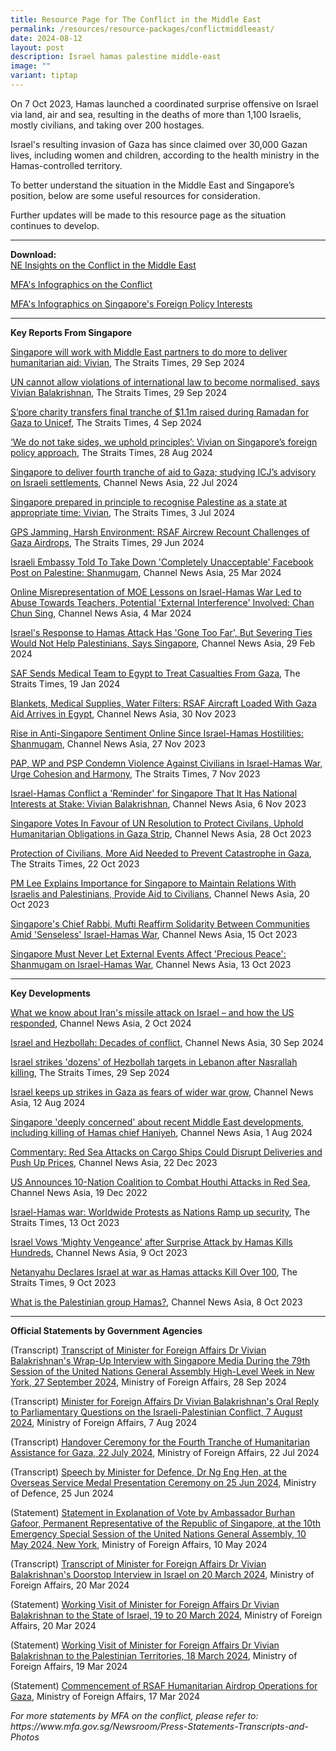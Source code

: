 ```yaml
---
title: Resource Page for The Conflict in the Middle East
permalink: /resources/resource-packages/conflictmiddleeast/
date: 2024-08-12
layout: post
description: Israel hamas palestine middle-east
image: ""
variant: tiptap
---
```

<p>On 7 Oct 2023, Hamas launched a coordinated surprise offensive on Israel
via land, air and sea, resulting in the deaths of more than 1,100 Israelis,
mostly civilians, and taking over 200 hostages.</p>
<p>Israel's resulting invasion of Gaza has since claimed over 30,000 Gazan
lives, including women and children, according to the health ministry in
the Hamas-controlled territory.</p>
<p>To better understand the situation in the Middle East and Singapore’s
position, below are some useful resources for consideration.</p>
<p>Further updates will be made to this resource page as the situation continues
to develop.</p>
<hr>
<p><strong>Download:</strong>
<br><a href="/files/Updated_NE_Insights_on_the_Middle_East_Conflict_compressed.pdf" rel="noopener noreferrer nofollow" target="_blank">NE Insights on the Conflict in the Middle East</a>
</p>
<p><a href="https://www.mfa.gov.sg/Newsroom/Announcements-and-Highlights/2023/11/20231106-Parl-Sitting" rel="noopener noreferrer nofollow" target="blank">MFA's Infographics on the Conflict</a>
</p>
<p><a href="https://drive.google.com/drive/folders/1DowhPeYUSo1v1E4DIT8arWdItxZ4a_J3" rel="noopener noreferrer nofollow" target="blank">MFA's Infographics on Singapore's Foreign Policy Interests</a>
</p>
<hr>
<p><strong>Key Reports From Singapore</strong>
</p>
<p><a href="https://www.straitstimes.com/world/middle-east/singapore-will-work-with-middle-east-partners-to-do-more-to-deliver-humanitarian-assistance-vivian" rel="noopener noreferrer nofollow" target="blank">Singapore will work with Middle East partners to do more to deliver humanitarian aid: Vivian</a>,
The Straits Times, 29 Sep 2024</p>
<p><a href="https://www.straitstimes.com/singapore/un-cannot-allow-violations-of-international-law-to-become-normalised-says-vivian" rel="noopener noreferrer nofollow" target="blank">UN cannot allow violations of international law to become normalised, says Vivian Balakrishnan</a>,
The Straits Times, 29 Sep 2024</p>
<p><a href="https://www.straitstimes.com/singapore/s-pore-charity-transfers-final-tranche-of-11m-raised-during-ramadan-for-gaza-to-unicef" rel="noopener noreferrer nofollow" target="blank">S’pore charity transfers final tranche of $1.1m raised during Ramadan for Gaza to Unicef</a>,
The Straits Times, 4 Sep 2024</p>
<p><a href="https://www.straitstimes.com/singapore/we-do-not-take-sides-we-uphold-principles-vivian-on-singapore-s-foreign-policy-approach" rel="noopener noreferrer nofollow" target="blank">‘We do not take sides, we uphold principles’: Vivian on Singapore’s foreign policy approach</a>,
The Straits Times, 28 Aug 2024</p>
<p><a href="https://www.channelnewsasia.com/singapore/gaza-aid-israel-hamas-war-settlements-west-bank-east-jerusalem-illegal-icj-famine-food-insecurity-4495971" rel="noopener noreferrer nofollow" target="blank">Singapore to deliver fourth tranche of aid to Gaza; studying ICJ’s advisory on Israeli settlements</a>,
Channel News Asia, 22 Jul 2024</p>
<p><a href="https://www.straitstimes.com/singapore/politics/singapore-prepared-in-principle-to-recognise-palestine-as-a-state-at-appropriate-time-vivian" rel="noopener noreferrer nofollow" target="blank">Singapore prepared in principle to recognise Palestine as a state at appropriate time: Vivian</a>,
The Straits Times, 3 Jul 2024</p>
<p><a href="https://www.straitstimes.com/singapore/gps-jamming-harsh-environment-rsaf-aircrew-recount-challenges-of-gaza-airdrops" rel="noopener noreferrer nofollow" target="blank">GPS Jamming, Harsh Environment: RSAF Aircrew Recount Challenges of Gaza Airdrops</a>,
The Straits Times, 29 Jun 2024</p>
<p><a href="https://www.channelnewsasia.com/singapore/israel-embassy-singapore-palestine-facebook-post-shanmugam-4219541" rel="noopener noreferrer nofollow" target="blank">Israeli Embassy Told To Take Down 'Completely Unacceptable' Facebook Post on Palestine: Shanmugam</a>,
Channel News Asia, 25 Mar 2024</p>
<p><a href="https://www.channelnewsasia.com/singapore/lessons-israel-hamas-conflict-online-representation-teacher-abuse-external-interference-chan-chun-sing-4168581" rel="noopener noreferrer nofollow" target="blank">Online Misrepresentation of MOE Lessons on Israel-Hamas War Led to Abuse Towards Teachers, Potential 'External Interference' Involved: Chan Chun Sing</a>,
Channel News Asia, 4 Mar 2024</p>
<p><a href="https://www.channelnewsasia.com/world/us-urges-israel-let-muslims-worship-al-aqsa-during-ramadan-4157671" rel="noopener noreferrer nofollow" target="blank">Israel's Response to Hamas Attack Has 'Gone Too Far', But Severing Ties Would Not Help Palestinians, Says Singapore</a>,
Channel News Asia, 29 Feb 2024</p>
<p><a href="https://www.straitstimes.com/singapore/saf-sends-medical-team-to-egypt-to-treat-casualties-from-gaza" rel="noopener noreferrer nofollow" target="blank">SAF Sends Medical Team to Egypt to Treat Casualties From Gaza</a>,
The Straits Times, 19 Jan 2024</p>
<p><a href="https://www.channelnewsasia.com/singapore/singapore-rsaf-urgent-aid-gaza-civilians-israel-hamas-war-3954321" rel="noopener noreferrer nofollow" target="blank">Blankets, Medical Supplies, Water Filters: RSAF Aircraft Loaded With Gaza Aid Arrives in Egypt</a>,
Channel News Asia, 30 Nov 2023</p>
<p><a href="https://www.channelnewsasia.com/singapore/shanmugam-anti-singapore-sentiments-online-after-oct-7-hamas-israel-3948091" rel="noopener noreferrer nofollow" target="blank">Rise in Anti-Singapore Sentiment Online Since Israel-Hamas Hostilities: Shanmugam</a>,
Channel News Asia, 27 Nov 2023</p>
<p><a href="https://www.straitstimes.com/singapore/politics/pap-wp-and-psp-condemn-violence-against-civilians-in-israel-hamas-war-urge-cohesion-and-harmony" rel="noopener noreferrer nofollow" target="blank">PAP, WP and PSP Condemn Violence Against Civilians in Israel-Hamas War, Urge Cohesion and Harmony</a>,
The Straits Times, 7 Nov 2023</p>
<p><a href="https://www.channelnewsasia.com/singapore/israel-hamas-conflict-stark-reminder-singapore-national-interests-stake-vivian-balakrishnan-3899991?cid=telegram_cna_social_28112017_cna" rel="noopener noreferrer nofollow" target="blank">Israel-Hamas Conflict a 'Reminder' for Singapore That It Has National Interests at Stake: Vivian Balakrishnan</a>,
Channel News Asia, 6 Nov 2023</p>
<p><a href="https://www.channelnewsasia.com/singapore/singapore-vote-resolution-gaza-israel-hamas-conflict-humanitarian-civilians-united-nations-3879266" rel="noopener noreferrer nofollow" target="blank">Singapore Votes In Favour of UN Resolution to Protect Civilans, Uphold Humanitarian Obligations in Gaza Strip</a>,
Channel News Asia, 28 Oct 2023</p>
<p><a href="https://www.straitstimes.com/singapore/community/protection-of-civilians-more-aid-needed-to-prevent-catastrophe-in-gaza-president-tharman" rel="noopener noreferrer nofollow" target="blank">Protection of Civilians, More Aid Needed to Prevent Catastrophe in Gaza</a>,
The Straits Times, 22 Oct 2023</p>
<p><a href="https://www.channelnewsasia.com/singapore/sensible-singapore-maintain-relations-israel-palestinians-provide-aid-civilians-conflict-pm-lee-hsien-loong-3861481" rel="noopener noreferrer nofollow" target="blank">PM Lee Explains Importance for Singapore to Maintain Relations With Israelis and Palestinians, Provide Aid to Civilians</a>,
Channel News Asia, 20 Oct 2023</p>
<p><a href="https://www.channelnewsasia.com/singapore/chief-rabbi-mufti-singapore-solidarity-jewish-muslim-communities-israel-hamas-war-3847391" rel="noopener noreferrer nofollow" target="blank">Singapore's Chief Rabbi, Mufti Reaffirm Solidarity Between Communities Amid 'Senseless' Israel-Hamas War</a>,
Channel News Asia, 15 Oct 2023</p>
<p><a href="https://www.straitstimes.com/singapore/singapore-must-never-let-external-events-affect-precious-peace-shanmugam-on-israel-hamas-war" rel="noopener noreferrer nofollow" target="blank">Singapore Must Never Let External Events Affect 'Precious Peace': Shanmugam on Israel-Hamas War</a>,
Channel News Asia, 13 Oct 2023</p>
<hr>
<p><strong>Key Developments</strong>
</p>
<p><a href="https://www.channelnewsasia.com/world/iran-missile-attack-israel-what-we-know-iron-dome-4653696" rel="noopener noreferrer nofollow" target="blank">What we know about Iran's missile attack on Israel – and how the US responded</a>,
Channel News Asia, 2 Oct 2024</p>
<p><a href="https://www.channelnewsasia.com/world/israel-and-hezbollah-decades-conflict-4648181" rel="noopener noreferrer nofollow" target="blank">Israel and Hezbollah: Decades of conflict</a>,
Channel News Asia, 30 Sep 2024</p>
<p><a href="https://www.straitstimes.com/world/middle-east/israel-carries-out-raids-on-dozens-of-hezbollah-targets-in-lebanon-idf" rel="noopener noreferrer nofollow" target="blank">Israel strikes 'dozens' of Hezbollah targets in Lebanon after Nasrallah killing</a>,
The Straits Times, 29 Sep 2024</p>
<p><a href="https://www.channelnewsasia.com/world/israel-hamas-war-strikes-gaza-wider-war-4541961" rel="noopener noreferrer nofollow" target="blank">Israel keeps up strikes in Gaza as fears of wider war grow</a>,
Channel News Asia, 12 Aug 2024</p>
<p><a href="https://www.channelnewsasia.com/singapore/israel-hamas-war-hezbollah-ismail-haniyeh-mohammed-deif-fuad-shukr-mfa-4519716" rel="noopener noreferrer nofollow" target="blank">Singapore 'deeply concerned' about recent Middle East developments, including killing of Hamas chief Haniyeh</a>,
Channel News Asia, 1 Aug 2024</p>
<p><a href="https://www.channelnewsasia.com/commentary/red-sea-suez-canal-houthi-shipping-delay-cost-4004226" rel="noopener noreferrer nofollow" target="blank">Commentary: Red Sea Attacks on Cargo Ships Could Disrupt Deliveries and Push Up Prices</a>,
Channel News Asia, 22 Dec 2023</p>
<p><a href="https://www.channelnewsasia.com/world/us-plans-international-coalition-counter-red-sea-attacks-3997746" rel="noopener noreferrer nofollow" target="blank">US Announces 10-Nation Coalition to Combat Houthi Attacks in Red Sea</a>,
Channel News Asia, 19 Dec 2022</p>
<p><a href="https://www.youtube.com/watch?v=pyo1ff69LaY" rel="noopener noreferrer nofollow" target="blank">Israel-Hamas war: Worldwide Protests as Nations Ramp up security</a>,
The Straits Times, 13 Oct 2023</p>
<p><a href="https://www.channelnewsasia.com/world/israel-hamas-surprise-attack-gaza-strikes-3828731" rel="noopener noreferrer nofollow" target="blank">Israel Vows ‘Mighty Vengeance’ after Surprise Attack by Hamas Kills Hundreds</a>,
Channel News Asia, 9 Oct 2023</p>
<p><a href="https://www.straitstimes.com/world/middle-east/sirens-warning-of-incoming-rockets-sound-around-gaza-near-tel-aviv" rel="noopener noreferrer nofollow" target="blank">Netanyahu Declares Israel at war as Hamas attacks Kill Over 100</a>,
The Straits Times, 9 Oct 2023</p>
<p><a href="https://www.channelnewsasia.com/world/what-palestinian-group-hamas-3828851" rel="noopener noreferrer nofollow" target="blank">What is the Palestinian group Hamas?</a>,
Channel News Asia, 8 Oct 2023</p>
<hr>
<p><strong>Official Statements by Government Agencies</strong>
</p>
<p>(Transcript) <a href="https://www.mfa.gov.sg/Newsroom/Press-Statements-Transcripts-and-Photos/2024/09/20240928-UNGA-Doorstop-Interview" rel="noopener noreferrer nofollow" target="blank">Transcript of Minister for Foreign Affairs Dr Vivian Balakrishnan's Wrap-Up Interview with Singapore Media During the 79th Session of the United Nations General Assembly High-Level Week in New York, 27 September 2024</a>,
Ministry of Foreign Affairs, 28 Sep 2024</p>
<p>(Transcript) <a href="https://www.mfa.gov.sg/Newsroom/Press-Statements-Transcripts-and-Photos/2024/08/Min-FA-PQ-Oral-Reply-August-2024" rel="noopener noreferrer nofollow" target="blank">Minister for Foreign Affairs Dr Vivian Balakrishnan's Oral Reply to Parliamentary Questions on the Israeli-Palestinian Conflict, 7 August 2024</a>,
Ministry of Foreign Affairs, 7 Aug 2024</p>
<p>(Transcript) <a href="https://www.mfa.gov.sg/Newsroom/Press-Statements-Transcripts-and-Photos/2024/07/20240722-4th-Tranche-Aid-to-Gaza" rel="noopener noreferrer nofollow" target="blank">Handover Ceremony for the Fourth Tranche of Humanitarian Assistance for Gaza, 22 July 2024</a>,
Ministry of Foreign Affairs, 22 Jul 2024</p>
<p>(Transcript) <a href="https://www.mindef.gov.sg/news-and-events/latest-releases/25jun24_speech" rel="noopener noreferrer nofollow" target="blank">Speech by Minister for Defence, Dr Ng Eng Hen, at the Overseas Service Medal Presentation Ceremony on 25 Jun 2024</a>,
Ministry of Defence, 25 Jun 2024</p>
<p>(Statement) <a href="https://www.mfa.gov.sg/Newsroom/Press-Statements-Transcripts-and-Photos/2024/05/20240510-UNGA-EOV" rel="noopener nofollow" target="_blank">Statement in Explanation of Vote by Ambassador Burhan Gafoor, Permanent Representative of the Republic of Singapore, at the 10th Emergency Special Session of the United Nations General Assembly, 10 May 2024, New York</a>,
Ministry of Foreign Affairs, 10 May 2024</p>
<p>(Transcript) <a href="https://www.mfa.gov.sg/Newsroom/Press-Statements-Transcripts-and-Photos/2024/03/FM-Dr-Vivian-Balakrishnan-Doorstop-Interview-in-Israel-on-20-March-2024" rel="noopener noreferrer nofollow" target="blank">Transcript of Minister for Foreign Affairs Dr Vivian Balakrishnan's Doorstop Interview in Israel on 20 March 2024</a>,
Ministry of Foreign Affairs, 20 Mar 2024</p>
<p>(Statement) <a href="https://www.mfa.gov.sg/Newsroom/Press-Statements-Transcripts-and-Photos/2024/03/FM-Visit-to-Israel" rel="noopener noreferrer nofollow" target="blank">Working Visit of Minister for Foreign Affairs Dr Vivian Balakrishnan to the State of Israel, 19 to 20 March 2024</a>,
Ministry of Foreign Affairs, 20 Mar 2024</p>
<p>(Statement) <a href="https://www.mfa.gov.sg/Newsroom/Press-Statements-Transcripts-and-Photos/2024/03/20240319-Minister-PA-Visit" rel="noopener noreferrer nofollow" target="blank">Working Visit of Minister for Foreign Affairs Dr Vivian Balakrishnan to the Palestinian Territories, 18 March 2024</a>,
Ministry of Foreign Affairs, 19 Mar 2024</p>
<p>(Statement) <a href="https://www.mfa.gov.sg/Newsroom/Press-Statements-Transcripts-and-Photos/2024/03/20240317-mfamindefjs-3hagaza" rel="noopener noreferrer nofollow" target="blank">Commencement of RSAF Humanitarian Airdrop Operations for Gaza</a>,
Ministry of Foreign Affairs, 17 Mar 2024</p>
<p><em>For more statements by MFA on the conflict, please refer to: https://www.mfa.gov.sg/Newsroom/Press-Statements-Transcripts-and-Photos</em>
</p>